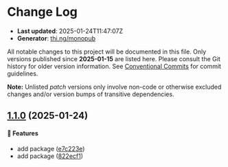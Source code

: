 # Change Log

- **Last updated**: 2025-01-24T11:47:07Z
- **Generator**: [thi.ng/monopub](https://thi.ng/monopub)

All notable changes to this project will be documented in this file.
Only versions published since **2025-01-15** are listed here.
Please consult the Git history for older version information.
See [Conventional Commits](https://conventionalcommits.org/) for commit guidelines.

**Note:** Unlisted _patch_ versions only involve non-code or otherwise excluded changes
and/or version bumps of transitive dependencies.

## [1.1.0](https://github.com/jackdbd/rapido/tree/@jackdbd/fastify-revocation-endpoint@1.1.0) (2025-01-24)

#### 🚀 Features

- add package ([e7c223e](https://github.com/jackdbd/rapido/commit/e7c223e))
- add package ([822ecf1](https://github.com/jackdbd/rapido/commit/822ecf1))
